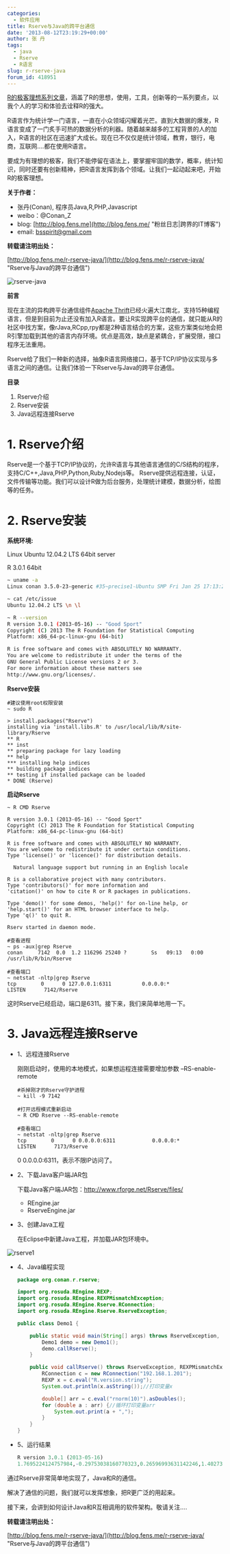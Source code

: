 ```yaml
---
categories:
  - 软件应用
title: Rserve与Java的跨平台通信
date: '2013-08-12T23:19:29+00:00'
author: 张 丹
tags:
  - java
  - Rserve
  - R语言
slug: r-rserve-java
forum_id: 418951
---
```


[R的极客理想系列文章](http://blog.fens.me/series-r/ "R的极客理想系列文章")，涵盖了R的思想，使用，工具，创新等的一系列要点，以我个人的学习和体验去诠释R的强大。

R语言作为统计学一门语言，一直在小众领域闪耀着光芒。直到大数据的爆发，R语言变成了一门炙手可热的数据分析的利器。随着越来越多的工程背景的人的加入，R语言的社区在迅速扩大成长。现在已不仅仅是统计领域，教育，银行，电商，互联网….都在使用R语言。

要成为有理想的极客，我们不能停留在语法上，要掌握牢固的数学，概率，统计知识，同时还要有创新精神，把R语言发挥到各个领域。让我们一起动起来吧，开始R的极客理想。<!--more-->
  
**关于作者：**

* 张丹(Conan), 程序员Java,R,PHP,Javascript
* weibo：@Conan_Z
* blog: [http://blog.fens.me](http://blog.fens.me/ "粉丝日志|跨界的IT博客")
* email: bsspirit@gmail.com

**转载请注明出处：**
  
[http://blog.fens.me/r-rserve-java/](http://blog.fens.me/r-rserve-java/ "Rserve与Java的跨平台通信")

![rserve-java](http://blog.fens.me/wp-content/uploads/2013/08/rserve-java.png)

**前言**

现在主流的异构跨平台通信组件[Apache Thrift](http://thrift.apache.org/)已经火遍大江南北，支持15种编程语言，但是到目前为止还没有加入R语言。要让R实现跨平台的通信，就只能从R的社区中找方案，像rJava,RCpp,rpy都是2种语言结合的方案，这些方案类似地会把R引擎加载到其他的语言内存环境。优点是高效，缺点是紧耦合，扩展受限，接口程序无法重用。

Rserve给了我们一种新的选择，抽象R语言网络接口，基于TCP/IP协议实现与多语言之间的通信。让我们体验一下Rserve与Java的跨平台通信。

**目录**

1. Rserve介绍
1. Rserve安装
1. Java远程连接Rserve

# 1. Rserve介绍

Rserve是一个基于TCP/IP协议的，允许R语言与其他语言通信的C/S结构的程序，支持C/C++,Java,PHP,Python,Ruby,Nodejs等。 Rserve提供远程连接，认证，文件传输等功能。我们可以设计R做为后台服务，处理统计建模，数据分析，绘图等的任务。

# 2. Rserve安装

**系统环境:**
  
Linux Ubuntu 12.04.2 LTS 64bit server
  
R 3.0.1 64bit

```bash    
~ uname -a
Linux conan 3.5.0-23-generic #35~precise1-Ubuntu SMP Fri Jan 25 17:13:26 UTC 2013 x86_64 x86_64 x86_64 GNU/Linux

~ cat /etc/issue
Ubuntu 12.04.2 LTS \n \l

~ R --version
R version 3.0.1 (2013-05-16) -- "Good Sport"
Copyright (C) 2013 The R Foundation for Statistical Computing
Platform: x86_64-pc-linux-gnu (64-bit)

R is free software and comes with ABSOLUTELY NO WARRANTY.
You are welcome to redistribute it under the terms of the
GNU General Public License versions 2 or 3.
For more information about these matters see
http://www.gnu.org/licenses/.
```    

**Rserve安装**

```    
#建议使用root权限安装
~ sudo R

> install.packages("Rserve")
installing via 'install.libs.R' to /usr/local/lib/R/site-library/Rserve
** R
** inst
** preparing package for lazy loading
** help
*** installing help indices
** building package indices
** testing if installed package can be loaded
* DONE (Rserve)
```   

**启动Rserve**

```    
~ R CMD Rserve

R version 3.0.1 (2013-05-16) -- "Good Sport"
Copyright (C) 2013 The R Foundation for Statistical Computing
Platform: x86_64-pc-linux-gnu (64-bit)

R is free software and comes with ABSOLUTELY NO WARRANTY.
You are welcome to redistribute it under certain conditions.
Type 'license()' or 'licence()' for distribution details.

  Natural language support but running in an English locale

R is a collaborative project with many contributors.
Type 'contributors()' for more information and
'citation()' on how to cite R or R packages in publications.

Type 'demo()' for some demos, 'help()' for on-line help, or
'help.start()' for an HTML browser interface to help.
Type 'q()' to quit R.

Rserv started in daemon mode.

#查看进程
~ ps -aux|grep Rserve
conan     7142  0.0  1.2 116296 25240 ?        Ss   09:13   0:00 /usr/lib/R/bin/Rserve

#查看端口
~ netstat -nltp|grep Rserve
tcp        0      0 127.0.0.1:6311          0.0.0.0:*               LISTEN      7142/Rserve
```    

这时Rserve已经启动，端口是6311。接下来，我们来简单地用一下。

# 3. Java远程连接Rserve

* 1、远程连接Rserve
  
    刚刚启动时，使用的本地模式，如果想运程连接需要增加参数 –RS-enable-remote

    ```    
    #杀掉刚才的Rserve守护进程
    ~ kill -9 7142
    
    #打开远程模式重新启动
    ~ R CMD Rserve --RS-enable-remote
    
    #查看端口
    ~ netstat -nltp|grep Rserve
    tcp        0      0 0.0.0.0:6311            0.0.0.0:*               LISTEN      7173/Rserve
    ```   

    0 0.0.0.0:6311，表示不限IP访问了。

* 2、下载Java客户端JAR包
  
    下载Java客户端JAR包：http://www.rforge.net/Rserve/files/

    * REngine.jar
    * RserveEngine.jar

* 3、创建Java工程
  
    在Eclipse中新建Java工程，并加载JAR包环境中。
  
![rserve1](http://blog.fens.me/wp-content/uploads/2013/08/rserve1.png)

* 4、Java编程实现

    ```java    
    package org.conan.r.rserve;

    import org.rosuda.REngine.REXP;
    import org.rosuda.REngine.REXPMismatchException;
    import org.rosuda.REngine.Rserve.RConnection;
    import org.rosuda.REngine.Rserve.RserveException;

    public class Demo1 {

        public static void main(String[] args) throws RserveException, REXPMismatchException {
            Demo1 demo = new Demo1();
            demo.callRserve();
        }

        public void callRserve() throws RserveException, REXPMismatchException {
            RConnection c = new RConnection("192.168.1.201");
            REXP x = c.eval("R.version.string");
            System.out.println(x.asString());//打印变量x

            double[] arr = c.eval("rnorm(10)").asDoubles();
            for (double a : arr) {//循环打印变量arr
                System.out.print(a + ",");
            }
        }
    }
    ```    

* 5、运行结果

    ```r   
    R version 3.0.1 (2013-05-16)
    1.7695224124757984,-0.29753038160770323,0.26596993631142246,1.4027325257239547,-0.30663565983302676,-0.17594309812158912,0.10071253841443684,0.9365455161259986,0.11272119436439701,0.5766373030674361
    ```

通过Rserve非常简单地实现了，Java和R的通信。
  
解决了通信的问题，我们就可以发挥想象，把R更广泛的用起来。

接下来，会讲到如何设计Java和R互相调用的软件架构。敬请关注….

**转载请注明出处：**
  
[http://blog.fens.me/r-rserve-java/](http://blog.fens.me/r-rserve-java/ "Rserve与Java的跨平台通信")
